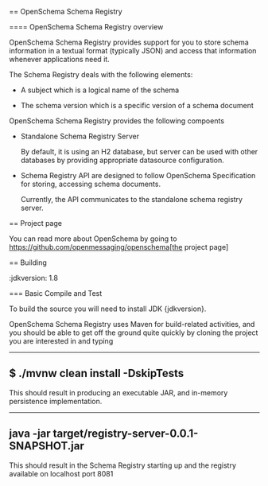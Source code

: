 == OpenSchema Schema Registry 

==== OpenSchema Schema Registry overview

OpenSchema Schema Registry provides support for you to store schema information in a textual format (typically JSON) and access that information whenever applications need it.

The Schema Registry deals with the following elements:

* A subject which is a logical name of the schema

* The schema version which is a specific version of a schema document


OpenSchema Schema Registry provides the following compoents

* Standalone Schema Registry Server

  By default, it is using an H2 database, but server can be used with other databases by providing appropriate datasource configuration.

* Schema Registry API are designed to follow OpenSchema Specification for storing, accessing schema documents.

  Currently, the API communicates to the standalone schema registry server.

== Project page

You can read more about OpenSchema by going to https://github.com/openmessaging/openschema[the project page]

== Building

:jdkversion: 1.8

=== Basic Compile and Test

To build the source you will need to install JDK {jdkversion}.

OpenSchema Schema Registry uses Maven for build-related activities, and you
should be able to get off the ground quite quickly by cloning the
project you are interested in and typing

----
$ ./mvnw clean install -DskipTests
----

This should result in producing an executable JAR, and in-memory persistence implementation.

----
java -jar target/registry-server-0.0.1-SNAPSHOT.jar
----

This should result in the Schema Registry starting up and the registry available on localhost port 8081

